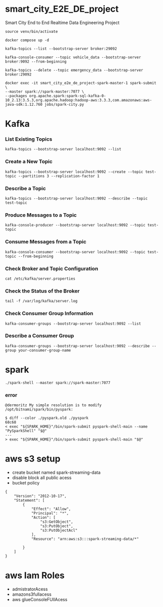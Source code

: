 # smart_city_E2E_DE_project
Smart City End to End Realtime Data Engineering Project

```
source venv/bin/activate
```

```
docker compose up -d
```


```
kafka-topics --list --bootstrap-server broker:29092
```

```
kafka-console-consumer --topic vehicle_data --bootstrap-server broker:9092 --from-beginning
```


```
kafka-topics --delete --topic emergency_data --bootstrap-server broker:29092 
```

```
docker exec -it smart_city_e2e_de_project-spark-master-1 spark-submit \
--master spark://spark-master:7077 \
--packages org.apache.spark:spark-sql-kafka-0-10_2.13:3.5.3,org.apache.hadoop:hadoop-aws:3.3.3,com.amazonaws:aws-java-sdk:1.12.760 jobs/spark-city.py
```

# Kafka
###  List Existing Topics
```
kafka-topics --bootstrap-server localhost:9092 --list
```

### Create a New Topic
```
kafka-topics --bootstrap-server localhost:9092 --create --topic test-topic --partitions 3 --replication-factor 1
```

### Describe a Topic
```
kafka-topics --bootstrap-server localhost:9092 --describe --topic test-topic
```

### Produce Messages to a Topic
```
kafka-console-producer --bootstrap-server localhost:9092 --topic test-topic
```
### Consume Messages from a Topic
```
kafka-console-consumer --bootstrap-server localhost:9092 --topic test-topic --from-beginning
```

### Check Broker and Topic Configuration
```
cat /etc/kafka/server.properties
```

### Check the Status of the Broker
```
tail -f /var/log/kafka/server.log
```

### Check Consumer Group Information
```
kafka-consumer-groups --bootstrap-server localhost:9092 --list
```

### Describe a Consumer Group
```
kafka-consumer-groups --bootstrap-server localhost:9092 --describe --group your-consumer-group-name
```

# spark
```
./spark-shell --master spark://spark-master:7077
```

### error
```
@dermoritz My simple resolution is to modify /opt/bitnami/spark/bin/pyspark:

$ diff --color ./pyspark.old ./pyspark
68c68
< exec "${SPARK_HOME}"/bin/spark-submit pyspark-shell-main --name "PySparkShell" "$@"
---
> exec "${SPARK_HOME}"/bin/spark-submit pyspark-shell-main "$@"
```

# aws s3 setup
- create bucket named spark-streaming-data
- disable block all  public acess
- bucket policy
 
```
{
    "Version": "2012-10-17",
    "Statement": [
        {
            "Effect": "Allow",
            "Principal": "*",
            "Action": [
                "s3:GetObject",
                "s3:PutObject",
                "s3:PutObjectAcl"
            ],
            "Resource": "arn:aws:s3:::spark-streaming-data/*"   

        }
    ]
}
```

# aws Iam Roles
- admistratorAcess
- amazons3fullacess
- aws glueConsoleFUllAcess
